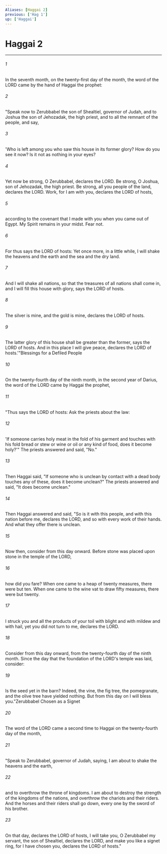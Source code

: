 ```yaml
---
Aliases: [Haggai 2]
previous: ['Hag 1']
up: ['Haggai']
---
```

# Haggai 2

***

 

###### 1 
In the seventh month, on the twenty-first day of the month, the word of the LORD came by the hand of Haggai the prophet: 
 

###### 2 
"Speak now to Zerubbabel the son of Shealtiel, governor of Judah, and to Joshua the son of Jehozadak, the high priest, and to all the remnant of the people, and say, 
 

###### 3 
'Who is left among you who saw this house in its former glory? How do you see it now? Is it not as nothing in your eyes? 
 

###### 4 
Yet now be strong, O Zerubbabel, declares the LORD. Be strong, O Joshua, son of Jehozadak, the high priest. Be strong, all you people of the land, declares the LORD. Work, for I am with you, declares the LORD of hosts, 
 

###### 5 
according to the covenant that I made with you when you came out of Egypt. My Spirit remains in your midst. Fear not. 
 

###### 6 
For thus says the LORD of hosts: Yet once more, in a little while, I will shake the heavens and the earth and the sea and the dry land. 
 

###### 7 
And I will shake all nations, so that the treasures of all nations shall come in, and I will fill this house with glory, says the LORD of hosts. 
 

###### 8 
The silver is mine, and the gold is mine, declares the LORD of hosts. 
 

###### 9 
The latter glory of this house shall be greater than the former, says the LORD of hosts. And in this place I will give peace, declares the LORD of hosts.'"Blessings for a Defiled People
 
 

###### 10 
On the twenty-fourth day of the ninth month, in the second year of Darius, the word of the LORD came by Haggai the prophet, 
 

###### 11 
"Thus says the LORD of hosts: Ask the priests about the law: 
 

###### 12 
'If someone carries holy meat in the fold of his garment and touches with his fold bread or stew or wine or oil or any kind of food, does it become holy?'" The priests answered and said, "No." 
 

###### 13 
Then Haggai said, "If someone who is unclean by contact with a dead body touches any of these, does it become unclean?" The priests answered and said, "It does become unclean." 
 

###### 14 
Then Haggai answered and said, "So is it with this people, and with this nation before me, declares the LORD, and so with every work of their hands. And what they offer there is unclean. 
 

###### 15 
Now then, consider from this day onward. Before stone was placed upon stone in the temple of the LORD, 
 

###### 16 
how did you fare? When one came to a heap of twenty measures, there were but ten. When one came to the wine vat to draw fifty measures, there were but twenty. 
 

###### 17 
I struck you and all the products of your toil with blight and with mildew and with hail, yet you did not turn to me, declares the LORD. 
 

###### 18 
Consider from this day onward, from the twenty-fourth day of the ninth month. Since the day that the foundation of the LORD's temple was laid, consider: 
 

###### 19 
Is the seed yet in the barn? Indeed, the vine, the fig tree, the pomegranate, and the olive tree have yielded nothing. But from this day on I will bless you."Zerubbabel Chosen as a Signet
 
 

###### 20 
The word of the LORD came a second time to Haggai on the twenty-fourth day of the month, 
 

###### 21 
"Speak to Zerubbabel, governor of Judah, saying, I am about to shake the heavens and the earth, 
 

###### 22 
and to overthrow the throne of kingdoms. I am about to destroy the strength of the kingdoms of the nations, and overthrow the chariots and their riders. And the horses and their riders shall go down, every one by the sword of his brother. 
 

###### 23 
On that day, declares the LORD of hosts, I will take you, O Zerubbabel my servant, the son of Shealtiel, declares the LORD, and make you like a signet ring, for I have chosen you, declares the LORD of hosts."
 
